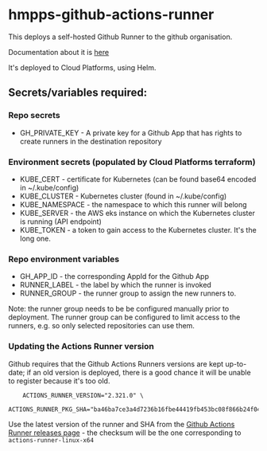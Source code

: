 # hmpps-github-actions-runner
This deploys a self-hosted Github Runner to the github organisation.

Documentation about it is [here](https://tech-docs.hmpps.service.justice.gov.uk/sreinternaldocs) 

It's deployed to Cloud Platforms, using Helm.

## Secrets/variables required:

### Repo secrets

- GH_PRIVATE_KEY - A private key for a Github App that has rights to create runners in the destination repository

### Environment secrets (populated by Cloud Platforms terraform)

- KUBE_CERT - certificate for Kubernetes (can be found base64 encoded in ~/.kube/config)
- KUBE_CLUSTER - Kubernetes cluster (found in ~/.kube/config)
- KUBE_NAMESPACE - the namespace to which this runner will belong
- KUBE_SERVER - the AWS eks instance on which the Kubernetes cluster is running (API endpoint)
- KUBE_TOKEN - a token to gain access to the Kubernetes cluster. It's the long one.

### Repo environment variables

- GH_APP_ID - the corresponding AppId for the Github App
- RUNNER_LABEL - the label by which the runner is invoked
- RUNNER_GROUP - the runner group to assign the new runners to.

Note: the runner group needs to be be configured manually prior to deployment. The runner group can be configured to limit access to the runners, e.g. so only selected repositories can use them.

### Updating the Actions Runner version

Github requires that the Github Actions Runners versions are kept up-to-date; if an old version is deployed, there is a good chance it will be unable to register because it's too old. 

```
    ACTIONS_RUNNER_VERSION="2.321.0" \
    ACTIONS_RUNNER_PKG_SHA="ba46ba7ce3a4d7236b16fbe44419fb453bc08f866b24f04d549ec89f1722a29e"
```
Use the latest version of the runner and SHA from the [Github Actions Runner releases page](https://github.com/actions/runner/releases) - the checksum will be the one corresponding to `actions-runner-linux-x64`
